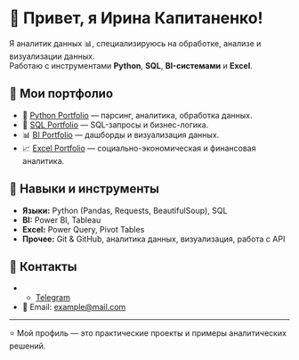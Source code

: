 # 👋 Привет, я Ирина Капитаненко!

Я аналитик данных 📊, специализируюсь на обработке, анализе и визуализации данных.  
Работаю с инструментами **Python**, **SQL**, **BI-системами** и **Excel**.

## 📁 Мои портфолио
- 🐍 [Python Portfolio](https://github.com/username-web/python_portfolio) — парсинг, аналитика, обработка данных.  
- 🧮 [SQL Portfolio](https://github.com/username-web/sql_portfolio) — SQL-запросы и бизнес-логика.  
- 📊 [BI Portfolio](https://github.com/username-web/bi_portfolio) — дашборды и визуализация данных.  
- 📈 [Excel Portfolio](https://github.com/username-web/excel_portfolio) — социально-экономическая и финансовая аналитика.

## 🧰 Навыки и инструменты
- **Языки:** Python (Pandas, Requests, BeautifulSoup), SQL  
- **BI:** Power BI, Tableau  
- **Excel:** Power Query, Pivot Tables  
- **Прочее:** Git & GitHub, аналитика данных, визуализация, работа с API

## 📨 Контакты
- - [Telegram](#)  
- 📧 Email: example@mail.com

---

⭐ Мой профиль — это практические проекты и примеры аналитических решений.

<!--
**kapitanenko1234-web/kapitanenko1234-web** is a ✨ _special_ ✨ repository because its `README.md` (this file) appears on your GitHub profile.

Here are some ideas to get you started:

- 🔭 I’m currently working on ...
- 🌱 I’m currently learning ...
- 👯 I’m looking to collaborate on ...
- 🤔 I’m looking for help with ...
- 💬 Ask me about ...
- 📫 How to reach me: ...
- 😄 Pronouns: ...
- ⚡ Fun fact: ...
-->
